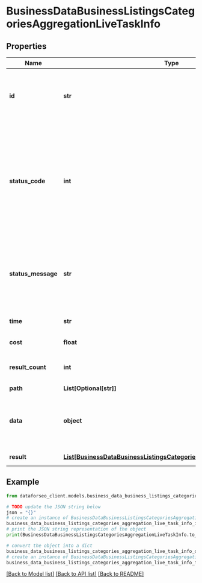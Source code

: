 # BusinessDataBusinessListingsCategoriesAggregationLiveTaskInfo


## Properties

Name | Type | Description | Notes
------------ | ------------- | ------------- | -------------
**id** | **str** | task identifier unique task identifier in our system in the UUID format | [optional] 
**status_code** | **int** | status code of the task generated by DataForSEO, can be within the following range: 10000-60000 you can find the full list of the response codes here | [optional] 
**status_message** | **str** | informational message of the task you can find the full list of general informational messages here | [optional] 
**time** | **str** | execution time, seconds | [optional] 
**cost** | **float** | total tasks cost, USD | [optional] 
**result_count** | **int** | number of elements in the result array | [optional] 
**path** | **List[Optional[str]]** | URL path | [optional] 
**data** | **object** | contains the same parameters that you specified in the POST request | [optional] 
**result** | [**List[BusinessDataBusinessListingsCategoriesAggregationLiveResultInfo]**](BusinessDataBusinessListingsCategoriesAggregationLiveResultInfo.md) | array of results | [optional] 

## Example

```python
from dataforseo_client.models.business_data_business_listings_categories_aggregation_live_task_info import BusinessDataBusinessListingsCategoriesAggregationLiveTaskInfo

# TODO update the JSON string below
json = "{}"
# create an instance of BusinessDataBusinessListingsCategoriesAggregationLiveTaskInfo from a JSON string
business_data_business_listings_categories_aggregation_live_task_info_instance = BusinessDataBusinessListingsCategoriesAggregationLiveTaskInfo.from_json(json)
# print the JSON string representation of the object
print(BusinessDataBusinessListingsCategoriesAggregationLiveTaskInfo.to_json())

# convert the object into a dict
business_data_business_listings_categories_aggregation_live_task_info_dict = business_data_business_listings_categories_aggregation_live_task_info_instance.to_dict()
# create an instance of BusinessDataBusinessListingsCategoriesAggregationLiveTaskInfo from a dict
business_data_business_listings_categories_aggregation_live_task_info_from_dict = BusinessDataBusinessListingsCategoriesAggregationLiveTaskInfo.from_dict(business_data_business_listings_categories_aggregation_live_task_info_dict)
```
[[Back to Model list]](../README.md#documentation-for-models) [[Back to API list]](../README.md#documentation-for-api-endpoints) [[Back to README]](../README.md)


